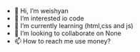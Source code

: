 - 👋 Hi, I’m weishyan
- 👀 I’m interested io code 
- 🌱 I’m currently learning (html,css and js)
- 💞️ I’m looking to collaborate on None
- 📫 How to reach me use money?

<!---
weishyan/weishyan is a ✨ special ✨ repository because its `README.md` (this file) appears on your GitHub profile.
You can click the Preview link to take a look at your changes.
--->
